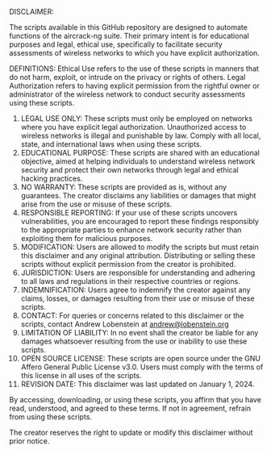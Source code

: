 DISCLAIMER:



The scripts available in this GitHub repository are designed to automate functions of the aircrack-ng suite. Their primary intent is for educational purposes and legal, ethical use, specifically to facilitate security assessments of wireless networks to which you have explicit authorization.

DEFINITIONS:
Ethical Use refers to the use of these scripts in manners that do not harm, exploit, or intrude on the privacy or rights of others.
Legal Authorization refers to having explicit permission from the rightful owner or administrator of the wireless network to conduct security assessments using these scripts.

1. LEGAL USE ONLY: These scripts must only be employed on networks where you have explicit legal authorization. Unauthorized access to wireless networks is illegal and punishable by law. Comply with all local, state, and international laws when using these scripts.
2. EDUCATIONAL PURPOSE: These scripts are shared with an educational objective, aimed at helping individuals to understand wireless network security and protect their own networks through legal and ethical hacking practices.
3. NO WARRANTY: These scripts are provided as is, without any guarantees. The creator disclaims any liabilities or damages that might arise from the use or misuse of these scripts.
4. RESPONSIBLE REPORTING: If your use of these scripts uncovers vulnerabilities, you are encouraged to report these findings responsibly to the appropriate parties to enhance network security rather than exploiting them for malicious purposes.
5. MODIFICATION: Users are allowed to modify the scripts but must retain this disclaimer and any original attribution. Distributing or selling these scripts without explicit permission from the creator is prohibited.
6. JURISDICTION: Users are responsible for understanding and adhering to all laws and regulations in their respective countries or regions.
7. INDEMNIFICATION: Users agree to indemnify the creator against any claims, losses, or damages resulting from their use or misuse of these scripts.
8. CONTACT: For queries or concerns related to this disclaimer or the scripts, contact Andrew Lobenstein at andrew@lobenstein.org
9. LIMITATION OF LIABILITY: In no event shall the creator be liable for any damages whatsoever resulting from the use or inability to use these scripts.
10. OPEN SOURCE LICENSE: These scripts are open source under the GNU Affero General Public License v3.0. Users must comply with the terms of this license in all uses of the scripts.
11. REVISION DATE: This disclaimer was last updated on January 1, 2024.

By accessing, downloading, or using these scripts, you affirm that you have read, understood, and agreed to these terms. If not in agreement, refrain from using these scripts.

The creator reserves the right to update or modify this disclaimer without prior notice.
